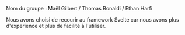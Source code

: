 Nom du groupe : Maël Gilbert / Thomas Bonaldi / Ethan Harfi

Nous avons choisi de recourir au framework Svelte car nous avons plus d'experience et plus de facilité à l'utiliser.
